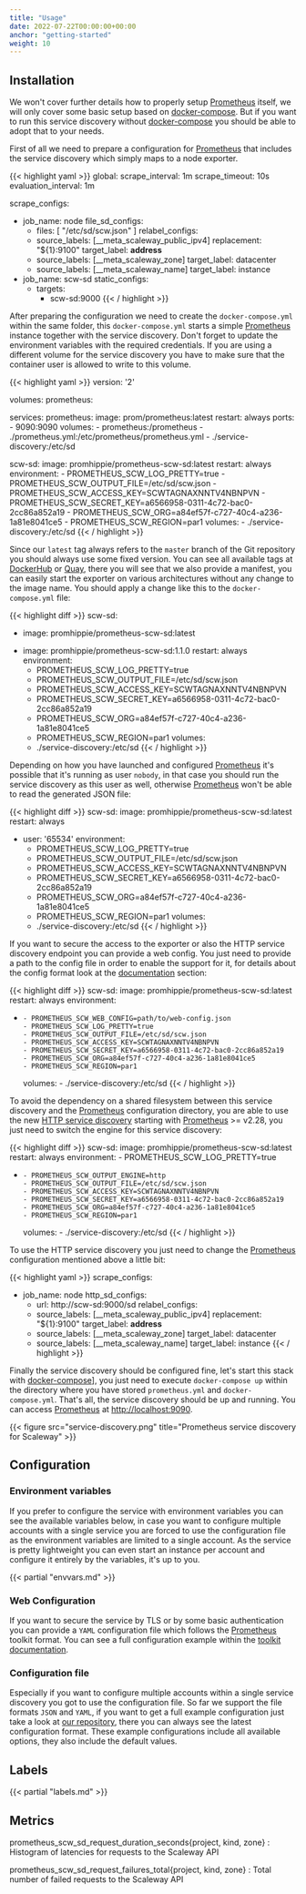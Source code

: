 ```yaml
---
title: "Usage"
date: 2022-07-22T00:00:00+00:00
anchor: "getting-started"
weight: 10
---
```


## Installation

We won't cover further details how to properly setup [Prometheus][prometheus]
itself, we will only cover some basic setup based on [docker-compose][compose].
But if you want to run this service discovery without [docker-compose][compose]
you should be able to adopt that to your needs.

First of all we need to prepare a configuration for [Prometheus][prometheus]
that includes the service discovery which simply maps to a node exporter.

{{< highlight yaml >}}
global:
  scrape_interval: 1m
  scrape_timeout: 10s
  evaluation_interval: 1m

scrape_configs:
- job_name: node
  file_sd_configs:
  - files: [ "/etc/sd/scw.json" ]
  relabel_configs:
  - source_labels: [__meta_scaleway_public_ipv4]
    replacement: "${1}:9100"
    target_label: __address__
  - source_labels: [__meta_scaleway_zone]
    target_label: datacenter
  - source_labels: [__meta_scaleway_name]
    target_label: instance
- job_name: scw-sd
  static_configs:
  - targets:
    - scw-sd:9000
{{< / highlight >}}

After preparing the configuration we need to create the `docker-compose.yml`
within the same folder, this `docker-compose.yml` starts a simple
[Prometheus][prometheus] instance together with the service discovery. Don't
forget to update the environment variables with the required credentials. If you
are using a different volume for the service discovery you have to make sure
that the container user is allowed to write to this volume.

{{< highlight yaml >}}
version: '2'

volumes:
  prometheus:

services:
  prometheus:
    image: prom/prometheus:latest
    restart: always
    ports:
      - 9090:9090
    volumes:
      - prometheus:/prometheus
      - ./prometheus.yml:/etc/prometheus/prometheus.yml
      - ./service-discovery:/etc/sd

  scw-sd:
    image: promhippie/prometheus-scw-sd:latest
    restart: always
    environment:
      - PROMETHEUS_SCW_LOG_PRETTY=true
      - PROMETHEUS_SCW_OUTPUT_FILE=/etc/sd/scw.json
      - PROMETHEUS_SCW_ACCESS_KEY=SCWTAGNAXNNTV4NBNPVN
      - PROMETHEUS_SCW_SECRET_KEY=a6566958-0311-4c72-bac0-2cc86a852a19
      - PROMETHEUS_SCW_ORG=a84ef57f-c727-40c4-a236-1a81e8041ce5
      - PROMETHEUS_SCW_REGION=par1
    volumes:
      - ./service-discovery:/etc/sd
{{< / highlight >}}

Since our `latest` tag always refers to the `master` branch of the Git
repository you should always use some fixed version. You can see all available
tags at [DockerHub][dockerhub] or [Quay][quayio], there you will see that we
also provide a manifest, you can easily start the exporter on various
architectures without any change to the image name. You should apply a change
like this to the `docker-compose.yml` file:

{{< highlight diff >}}
  scw-sd:
-   image: promhippie/prometheus-scw-sd:latest
+   image: promhippie/prometheus-scw-sd:1.1.0
    restart: always
    environment:
      - PROMETHEUS_SCW_LOG_PRETTY=true
      - PROMETHEUS_SCW_OUTPUT_FILE=/etc/sd/scw.json
      - PROMETHEUS_SCW_ACCESS_KEY=SCWTAGNAXNNTV4NBNPVN
      - PROMETHEUS_SCW_SECRET_KEY=a6566958-0311-4c72-bac0-2cc86a852a19
      - PROMETHEUS_SCW_ORG=a84ef57f-c727-40c4-a236-1a81e8041ce5
      - PROMETHEUS_SCW_REGION=par1
    volumes:
      - ./service-discovery:/etc/sd
{{< / highlight >}}

Depending on how you have launched and configured [Prometheus][prometheus] it's
possible that it's running as user `nobody`, in that case you should run the
service discovery as this user as well, otherwise [Prometheus][prometheus] won't
be able to read the generated JSON file:

{{< highlight diff >}}
  scw-sd:
    image: promhippie/prometheus-scw-sd:latest
    restart: always
+   user: '65534'
    environment:
      - PROMETHEUS_SCW_LOG_PRETTY=true
      - PROMETHEUS_SCW_OUTPUT_FILE=/etc/sd/scw.json
      - PROMETHEUS_SCW_ACCESS_KEY=SCWTAGNAXNNTV4NBNPVN
      - PROMETHEUS_SCW_SECRET_KEY=a6566958-0311-4c72-bac0-2cc86a852a19
      - PROMETHEUS_SCW_ORG=a84ef57f-c727-40c4-a236-1a81e8041ce5
      - PROMETHEUS_SCW_REGION=par1
    volumes:
      - ./service-discovery:/etc/sd
{{< / highlight >}}

If you want to secure the access to the exporter or also the HTTP service
discovery endpoint you can provide a web config. You just need to provide a path
to the config file in order to enable the support for it, for details about the
config format look at the [documentation](#web-configuration) section:

{{< highlight diff >}}
  scw-sd:
    image: promhippie/prometheus-scw-sd:latest
    restart: always
    environment:
+     - PROMETHEUS_SCW_WEB_CONFIG=path/to/web-config.json
      - PROMETHEUS_SCW_LOG_PRETTY=true
      - PROMETHEUS_SCW_OUTPUT_FILE=/etc/sd/scw.json
      - PROMETHEUS_SCW_ACCESS_KEY=SCWTAGNAXNNTV4NBNPVN
      - PROMETHEUS_SCW_SECRET_KEY=a6566958-0311-4c72-bac0-2cc86a852a19
      - PROMETHEUS_SCW_ORG=a84ef57f-c727-40c4-a236-1a81e8041ce5
      - PROMETHEUS_SCW_REGION=par1
    volumes:
      - ./service-discovery:/etc/sd
{{< / highlight >}}

To avoid the dependency on a shared filesystem between this service discovery
and the [Prometheus][prometheus] configuration directory, you are able to use
the new [HTTP service discovery][httpsd] starting with
[Prometheus][prometheus] >= v2.28, you just need to switch the engine for this
service discovery:

{{< highlight diff >}}
  scw-sd:
    image: promhippie/prometheus-scw-sd:latest
    restart: always
    environment:
      - PROMETHEUS_SCW_LOG_PRETTY=true
+     - PROMETHEUS_SCW_OUTPUT_ENGINE=http
      - PROMETHEUS_SCW_OUTPUT_FILE=/etc/sd/scw.json
      - PROMETHEUS_SCW_ACCESS_KEY=SCWTAGNAXNNTV4NBNPVN
      - PROMETHEUS_SCW_SECRET_KEY=a6566958-0311-4c72-bac0-2cc86a852a19
      - PROMETHEUS_SCW_ORG=a84ef57f-c727-40c4-a236-1a81e8041ce5
      - PROMETHEUS_SCW_REGION=par1
    volumes:
      - ./service-discovery:/etc/sd
{{< / highlight >}}

To use the HTTP service discovery you just need to change the
[Prometheus][prometheus] configuration mentioned above a little bit:

{{< highlight yaml >}}
scrape_configs:
- job_name: node
  http_sd_configs:
  - url: http://scw-sd:9000/sd
  relabel_configs:
  - source_labels: [__meta_scaleway_public_ipv4]
    replacement: "${1}:9100"
    target_label: __address__
  - source_labels: [__meta_scaleway_zone]
    target_label: datacenter
  - source_labels: [__meta_scaleway_name]
    target_label: instance
{{< / highlight >}}

Finally the service discovery should be configured fine, let's start this stack
with [docker-compose][compose]], you just need to execute `docker-compose up`
within the directory where you have stored `prometheus.yml` and
`docker-compose.yml`. That's all, the service discovery should be up and
running. You can access [Prometheus][prometheus] at
[http://localhost:9090](http://localhost:9090).

{{< figure src="service-discovery.png" title="Prometheus service discovery for Scaleway" >}}

## Configuration

### Environment variables

If you prefer to configure the service with environment variables you can see
the available variables below, in case you want to configure multiple accounts
with a single service you are forced to use the configuration file as the
environment variables are limited to a single account. As the service is pretty
lightweight you can even start an instance per account and configure it entirely
by the variables, it's up to you.

{{< partial "envvars.md" >}}

### Web Configuration

If you want to secure the service by TLS or by some basic authentication you can
provide a `YAML` configuration file which follows the [Prometheus][prometheus]
toolkit format. You can see a full configuration example within the
[toolkit documentation][toolkit].

### Configuration file

Especially if you want to configure multiple accounts within a single service
discovery you got to use the configuration file. So far we support the file
formats `JSON` and `YAML`, if you want to get a full example configuration just
take a look at [our repository][configs], there you can always see the latest
configuration format. These example configurations include all available
options, they also include the default values.

## Labels

{{< partial "labels.md" >}}

## Metrics

prometheus_scw_sd_request_duration_seconds{project, kind, zone}
: Histogram of latencies for requests to the Scaleway API

prometheus_scw_sd_request_failures_total{project, kind, zone}
: Total number of failed requests to the Scaleway API

[prometheus]: https://prometheus.io
[compose]: https://docs.docker.com/compose/
[dockerhub]: https://hub.docker.com/r/promhippie/prometheus-scw-sd/tags/
[quayio]: https://quay.io/repository/promhippie/prometheus-scw-sd?tab=tags
[httpsd]: https://prometheus.io/docs/prometheus/2.28/configuration/configuration/#http_sd_config
[toolkit]: https://github.com/prometheus/exporter-toolkit/blob/master/docs/web-configuration.md
[configs]: https://github.com/promhippie/prometheus-scw-sd/tree/master/config
